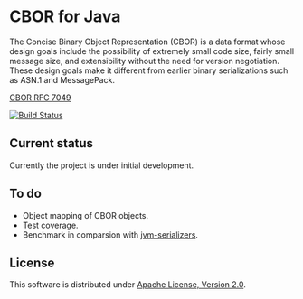 # CBOR for Java

The Concise Binary Object Representation (CBOR) is a data format
whose design goals include the possibility of extremely small code
size, fairly small message size, and extensibility without the need
for version negotiation.  These design goals make it different from
earlier binary serializations such as ASN.1 and MessagePack.

[CBOR RFC 7049](http://tools.ietf.org/html/rfc7049)

[![Build Status](https://travis-ci.org/naphaso/cbor-java.png?branch=master)](https://travis-ci.org/naphaso/cbor-java)

## Current status

Currently the project is under initial development.

## To do

* Object mapping of CBOR objects.
* Test coverage.
* Benchmark in comparsion with [jvm-serializers](https://github.com/eishay/jvm-serializers/wiki).

## License

This software is distributed under [Apache License, Version 2.0](http://www.apache.org/licenses/LICENSE-2.0.html).
